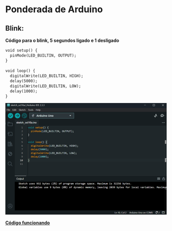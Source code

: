 # Ponderada de Arduino

## Blink:

**Código para o blink, 5 segundos ligado e 1 desligado**

```
void setup() {
  pinMode(LED_BUILTIN, OUTPUT);
}

void loop() {
  digitalWrite(LED_BUILTIN, HIGH);  
  delay(5000);                      
  digitalWrite(LED_BUILTIN, LOW);   
  delay(1000);                      
}

```
<img src="image (6).png" alt="Blink">

[**Código funcionando**](https://youtu.be/5nNRW5TTODQ)
